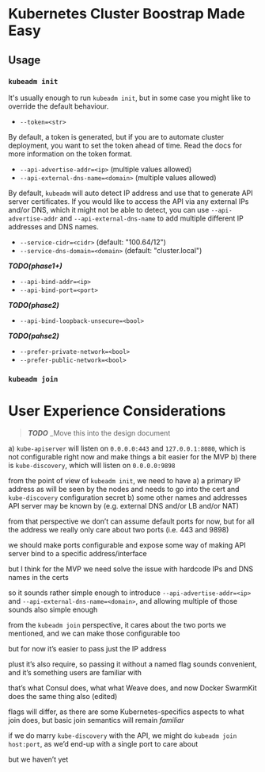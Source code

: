 # Kubernetes Cluster Boostrap Made Easy

## Usage

### `kubeadm init`

It's usually enough to run `kubeadm init`, but in some case you might like to override the
default behaviour.

- `--token=<str>`

By default, a token is generated, but if you are to automate cluster deployment, you want to
set the token ahead of time. Read the docs for more information on the token format.

- `--api-advertise-addr=<ip>` (multiple values allowed)
- `--api-external-dns-name=<domain>` (multiple values allowed)

By default, `kubeadm` will auto detect IP address and use that to generate API server certificates.
If you would like to access the API via any external IPs and/or DNS, which it might not be able
to detect, you can use `--api-advertise-addr` and `--api-external-dns-name` to add multiple
different IP addresses and DNS names.

- `--service-cidr=<cidr>` (default: "100.64/12")
- `--service-dns-domain=<domain>` (default: "cluster.local")


***TODO(phase1+)***

- `--api-bind-addr=<ip>`
- `--api-bind-port=<port>`

***TODO(phase2)***

- `--api-bind-loopback-unsecure=<bool>`

***TODO(pahse2)***

- `--prefer-private-network=<bool>`
- `--prefer-public-network=<bool>`

### `kubeadm join`

# User Experience Considerations

> ***TODO*** _Move this into the design document

a) `kube-apiserver` will listen on `0.0.0.0:443` and `127.0.0.1:8080`, which is not configurable right now and make things a bit easier for the MVP
b) there is `kube-discovery`, which will listen on `0.0.0.0:9898`


from the point of view of `kubeadm init`, we need to have
a) a primary IP address as will be seen by the nodes and needs to go into the cert and `kube-discovery` configuration secret
b) some other names and addresses API server may be known by (e.g. external DNS and/or LB and/or NAT)

from that perspective we don’t can assume default ports for now, but for all the address we really only care about two ports (i.e.  443 and 9898)

we should make ports configurable and expose some way of making API server bind to a specific address/interface

but I think for the MVP we need solve the issue with hardcode IPs and DNS names in the certs

so it sounds rather simple enough to introduce  `--api-advertise-addr=<ip>` and `--api-external-dns-name=<domain>`, and allowing multiple of those sounds also simple enough

from the `kubeadm join` perspective, it cares about the two ports we mentioned, and we can make those configurable too

but for now it’s easier to pass just the IP address

plust it’s also require, so passing it without a named flag sounds convenient, and it’s something users are familiar with

that’s what Consul does, what what Weave does, and now Docker SwarmKit does the same thing also (edited)

flags will differ, as there are some Kubernetes-specifics aspects to what join does, but basic join semantics will remain _familiar_

if we do marry `kube-discovery` with the API, we might do `kubeadm join host:port`, as we’d end-up with a single port to care about

but we haven’t yet
